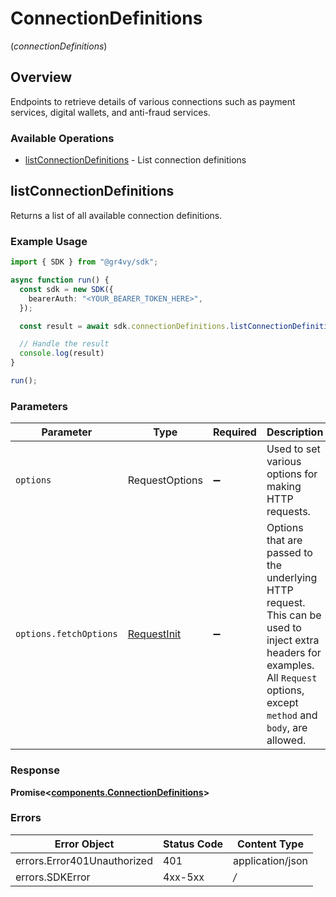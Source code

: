 # ConnectionDefinitions
(*connectionDefinitions*)

## Overview

Endpoints to retrieve details of various connections such as payment
services, digital wallets, and anti-fraud services.

### Available Operations

* [listConnectionDefinitions](#listconnectiondefinitions) - List connection definitions

## listConnectionDefinitions

Returns a list of all available connection definitions.

### Example Usage

```typescript
import { SDK } from "@gr4vy/sdk";

async function run() {
  const sdk = new SDK({
    bearerAuth: "<YOUR_BEARER_TOKEN_HERE>",
  });

  const result = await sdk.connectionDefinitions.listConnectionDefinitions();

  // Handle the result
  console.log(result)
}

run();
```

### Parameters

| Parameter                                                                                                                                                                      | Type                                                                                                                                                                           | Required                                                                                                                                                                       | Description                                                                                                                                                                    |
| ------------------------------------------------------------------------------------------------------------------------------------------------------------------------------ | ------------------------------------------------------------------------------------------------------------------------------------------------------------------------------ | ------------------------------------------------------------------------------------------------------------------------------------------------------------------------------ | ------------------------------------------------------------------------------------------------------------------------------------------------------------------------------ |
| `options`                                                                                                                                                                      | RequestOptions                                                                                                                                                                 | :heavy_minus_sign:                                                                                                                                                             | Used to set various options for making HTTP requests.                                                                                                                          |
| `options.fetchOptions`                                                                                                                                                         | [RequestInit](https://developer.mozilla.org/en-US/docs/Web/API/Request/Request#options)                                                                                        | :heavy_minus_sign:                                                                                                                                                             | Options that are passed to the underlying HTTP request. This can be used to inject extra headers for examples. All `Request` options, except `method` and `body`, are allowed. |


### Response

**Promise<[components.ConnectionDefinitions](../../models/components/connectiondefinitions.md)>**
### Errors

| Error Object                | Status Code                 | Content Type                |
| --------------------------- | --------------------------- | --------------------------- |
| errors.Error401Unauthorized | 401                         | application/json            |
| errors.SDKError             | 4xx-5xx                     | */*                         |

